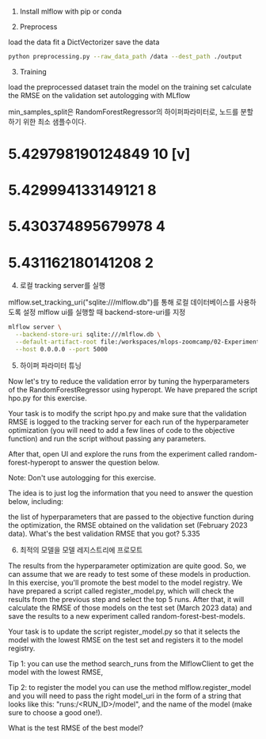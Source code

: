 1. Install mlflow with pip or conda

2. Preprocess

load the data
fit a DictVectorizer
save the data

```bash
python preprocessing.py --raw_data_path /data --dest_path ./output
```

3. Training

load the preprocessed dataset
train the model on the training set
calculate the RMSE on the validation set
autologging with MLflow


min_samples_split은 RandomForestRegressor의 하이퍼파라미터로, 노드를 분할하기 위한 최소 샘플수이다.

# 5.429798190124849 10 [v] 
# 5.429994133149121 8
# 5.430374895679978 4
# 5.431162180141208 2

4. 로컬 tracking server를 실행

mlflow.set_tracking_uri("sqlite:///mlflow.db")를 통해 로컬 데이터베이스를 사용하도록 설정
mlflow ui를 실행할 때 backend-store-uri를 지정

```bash
mlflow server \
  --backend-store-uri sqlite:///mlflow.db \
  --default-artifact-root file:/workspaces/mlops-zoomcamp/02-Experiment\ Tracking/homework/mlruns \
  --host 0.0.0.0 --port 5000
```


5. 하이퍼 파라미터 튜닝

Now let's try to reduce the validation error by tuning the hyperparameters of the RandomForestRegressor using hyperopt. We have prepared the script hpo.py for this exercise.

Your task is to modify the script hpo.py and make sure that the validation RMSE is logged to the tracking server for each run of the hyperparameter optimization (you will need to add a few lines of code to the objective function) and run the script without passing any parameters.

After that, open UI and explore the runs from the experiment called random-forest-hyperopt to answer the question below.

Note: Don't use autologging for this exercise.

The idea is to just log the information that you need to answer the question below, including:

the list of hyperparameters that are passed to the objective function during the optimization,
the RMSE obtained on the validation set (February 2023 data).
What's the best validation RMSE that you got? 5.335

6. 최적의 모델을 모델 레지스트리에 프로모트

The results from the hyperparameter optimization are quite good. So, we can assume that we are ready to test some of these models in production. In this exercise, you'll promote the best model to the model registry. We have prepared a script called register_model.py, which will check the results from the previous step and select the top 5 runs. After that, it will calculate the RMSE of those models on the test set (March 2023 data) and save the results to a new experiment called random-forest-best-models.

Your task is to update the script register_model.py so that it selects the model with the lowest RMSE on the test set and registers it to the model registry.

Tip 1: you can use the method search_runs from the MlflowClient to get the model with the lowest RMSE,

Tip 2: to register the model you can use the method mlflow.register_model and you will need to pass the right model_uri in the form of a string that looks like this: "runs:/<RUN_ID>/model", and the name of the model (make sure to choose a good one!).

What is the test RMSE of the best model?